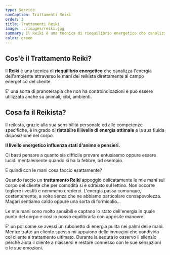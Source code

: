 ```yaml
---
type: Service
navCaption: Trattamenti Reiki
order: 3
title: Trattamenti Reiki
image: ../images/reiki.jpg
summary: Il Reiki è una tecnica di riequilibrio energetico che canalizza l'energia dell'ambiente attraverso le mani del reikista direttamente al campo energetico del cliente.
color: green
---
```


## Cos'è il Trattamento Reiki?

Il **Reiki** è una tecnica di **riequilibrio energetico** che canalizza l'energia dell'ambiente attraverso le mani del reikista direttamente al campo energetico del cliente.

E' una sorta di pranoterapia che non ha controindicazioni e può essere utilizzata anche su animali, cibi, ambienti.

## Cosa fa il Reikista?

Il reikista, grazie alla sua sensibilità personale ed alle competenze specifiche, è in grado di **ristabilre il livello di energia ottimale** e la sua fluida disposizione nel corpo.

**Il livello energetico influenza stati d'animo e pensieri.**

Ci basti pensare a quanto sia difficile provare entusiasmo oppure essere lucidi mentalemente quando si ha la febbre, ad esempio.

E quindi con le mani cosa faccio esattamente?

Quando faccio un **trattamento Reiki** appoggio delicatamente le mie mani sul corpo del cliente che per comodità si è sdraiato sul lettino. Non occorre togliere i vestiti e nemmeno crederci. L'energia passa comunque, costantemente, a volte senza che ne abbiamo particolare consapevolezza. Magari sentiamo caldo oppure una sorta di formicolio...

Le mie mani sono molto sensibili e captano lo stato dell'energia in quale punto del corpo e così io posso equilibrarla con apposite manovre.

E' un po' come se avessi un rubonetto di energia pulita nei palmi delle mani. Mentre tratto un cliente spesso mi appaiono delle immagini che condivido col cliente a trattamento ultimato. Durante la seduta io osservo il silenzio perchè aiuta il cliente a rilassersi e restare connesso con le sue sensazioni e le sue emozioni.